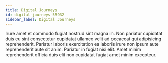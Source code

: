 ```yaml
---
title: Digital Journeys
id: digital-journeys-55932
sidebar_label: Digital Journeys
---
```


Irure amet et commodo fugiat nostrud sint magna in. Non pariatur cupidatat duis eu sint consectetur cupidatat ullamco velit ad occaecat qui adipisicing reprehenderit. Pariatur laboris exercitation ea laboris irure non ipsum aute reprehenderit aute sit anim. Pariatur in fugiat nisi elit. Amet minim reprehenderit officia duis elit non cupidatat fugiat amet minim excepteur.

